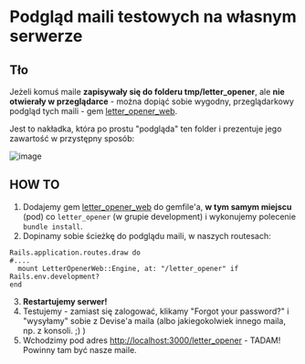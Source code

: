 # Podgląd maili testowych na własnym serwerze

## Tło

Jeżeli komuś maile **zapisywały się  do folderu tmp/letter_opener**, ale **nie otwierały w przeglądarce** - można dopiąć sobie wygodny, przeglądarkowy podgląd tych maili - gem [letter_opener_web](https://github.com/fgrehm/letter_opener_web).

Jest to nakładka, która po prostu "podgląda" ten folder i prezentuje jego zawartość w przystępny sposób:

![image](https://github.com/infakt/workshops_2023_basic_app/assets/13132306/b365704b-a0e4-4815-8816-fac4005822b4)

## HOW TO

1. Dodajemy gem [letter_opener_web](https://github.com/fgrehm/letter_opener_web) do gemfile'a, **w tym samym miejscu** (pod) co `letter_opener` (w grupie development) i wykonujemy polecenie `bundle install`.
2. Dopinamy sobie ścieżkę do podglądu maili, w naszych routesach:
```
Rails.application.routes.draw do
#....
  mount LetterOpenerWeb::Engine, at: "/letter_opener" if Rails.env.development?
end
```
3. **Restartujemy serwer!**
4. Testujemy - zamiast się zalogować, klikamy "Forgot your password?" i "wysyłamy" sobie z Devise'a maila (albo jakiegokolwiek innego maila, np. z konsoli. ;) )
5. Wchodzimy pod adres [http://localhost:3000/letter_opener](http://localhost:3019/letter_opener) - TADAM! Powinny tam być nasze maile.
